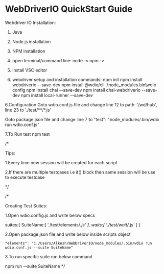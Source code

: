 # WebDriverIO QuickStart Guide

Webdriver IO Installation:

1. Java
2. Node.js installation
3. NPM installation
4. open terminal/command line:
node -v
npm -v

4. install VSC editor

5. webdriver setup and installation commands:
    npm init
    npm install webdriverio --save-dev
    npm install @wdio/cli
    .\node_modules\.bin\wdio config
    npm install chai --save-dev
    npm install chai-webdriverio --save-dev
    npm install local-runner --save-dev

6.Configuration
    Goto wdio.conf.js file and change 
    line 12 to  path: '/wd/hub',
    line 23 to   './test/**/*.js'

   Goto package.json file and change 
   line 7 to "test": "node_modules/.bin/wdio run wdio.conf.js"

7.To Run test
  npm test


/*

Tips:

1.Every time new session will be created for each script

2.If there are multiple testcases i.e it() block then same session will be use to execute testcase

*/


/*

Creating Test Suites:

1.Open wdio.config.js and write below specs

suites:{
  SuiteName:[
    './test/elements/*.js'
  ],
  waits:[
    './test/wait/*.js'
  ]
}

2.Open package.json file and write below inside scripts object

    "elements": "C:/Users/Alkesh/WebDriverIO/node_modules/.bin/wdio run wdio.conf.js --suite SuiteName"

3.To run specific suite run below command

npm run --suite SuiteName
*/
